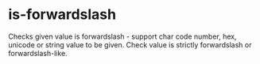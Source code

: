 # is-forwardslash
Checks given value is forwardslash - support char code number, hex, unicode or string value to be given. Check value is strictly forwardslash or forwardslash-like.
